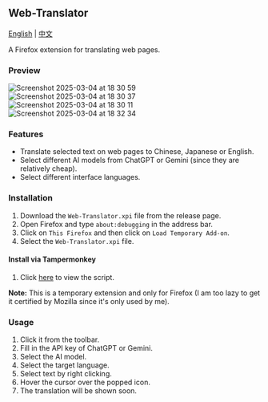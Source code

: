 ## Web-Translator

[English](README.md) | [中文](README_zh.md)

A Firefox extension for translating web pages.

### Preview

![Screenshot 2025-03-04 at 18 30 59](https://github.com/user-attachments/assets/eabc3813-27cf-4643-9563-915d5095abc2)
![Screenshot 2025-03-04 at 18 30 37](https://github.com/user-attachments/assets/a53295df-60be-4bb1-a40c-fcb41eaa0bdc)
![Screenshot 2025-03-04 at 18 30 11](https://github.com/user-attachments/assets/034907bb-bbff-4e9c-99c2-f9be52a4f7d2)
![Screenshot 2025-03-04 at 18 32 34](https://github.com/user-attachments/assets/cbdb0c15-1ead-4044-bbd5-2eb9957c287c)



### Features

- Translate selected text on web pages to Chinese, Japanese or English.
- Select different AI models from ChatGPT or Gemini (since they are relatively cheap).
- Select different interface languages.

### Installation

1. Download the `Web-Translator.xpi` file from the release page.
2. Open Firefox and type `about:debugging` in the address bar.
3. Click on `This Firefox` and then click on `Load Temporary Add-on`.
4. Select the `Web-Translator.xpi` file.

#### Install via Tampermonkey

1. Click [here](web-translator-script.js) to view the script.

**Note:** This is a temporary extension and only for Firefox (I am too lazy to get it certified by Mozilla since it's only used by me).

### Usage

1. Click it from the toolbar.
2. Fill in the API key of ChatGPT or Gemini.
3. Select the AI model.
4. Select the target language.
5. Select text by right clicking.
6. Hover the cursor over the popped icon.
7. The translation will be shown soon.
